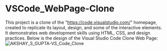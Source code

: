 # VSCode_WebPage-Clone
This project is a clone of the "https://code.visualstudio.com/" homepage, created to replicate its layout, design, and some of the interactive elements. It demonstrates web development skills using HTML, CSS, and design practices.
Below is the design of the Visual Studio Code Clone Web Page:
![AKSHAY_S_GUPTA-VS_Code_Clone](https://github.com/user-attachments/assets/ce16aec6-9a1c-4495-8788-b3d95388d554)

